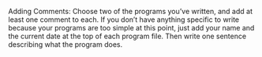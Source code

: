 Adding Comments: Choose two of the programs you’ve written, and add at least one comment to each. 
If you don’t have anything specific to write because your programs are too simple at this point, 
just add your name and the current date at the top of each program file. 
Then write one sentence describing what the program does.
